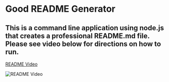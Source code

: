 # Good README Generator

## This is a command line application using node.js that creates a professional README.md file. Please see video below for directions on how to run.

[README Video](https://drive.google.com/file/d/1FAQAyYmKJ3gGov5Dgxbq2MKHJEC7LXhn/preview)

![README Video](Develop/utils/readmevideo.gif)
